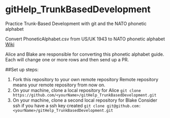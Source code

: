# gitHelp_TrunkBasedDevelopment
Practice Trunk-Based Development with git and the NATO phonetic alphabet

Convert PhoneticAlphabet.csv from US/UK 1943 to NATO phonetic alphabet
[Wiki](https://en.wikipedia.org/wiki/Allied_military_phonetic_spelling_alphabets)


Alice and Blake are responsible for converting this phonetic alphabet guide.
Each will change one or more rows and then send up a PR.

##Set up steps:
1. Fork this repository to your own remote repository
  Remote repository means your remote repository from now on.
2. On your machine, clone a local repository for Alice
  `git clone https://github.com/<yourName>/gitHelp_TrunkBasedDevelopment.git`
3. On your machine, clone a second local repository for Blake
  Consider ssh if you have a ssh key created
  `git clone git@github.com:<yourName>/gitHelp_TrunkBasedDevelopment.git`